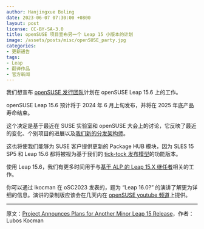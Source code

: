 ```yaml
---
author: Hanjingxue Boling
date: 2023-06-07 07:30:00 +0800
layout: post
license: CC-BY-SA-3.0
title: openSUSE 项目宣布另一个 Leap 15 小版本的计划
image: /assets/posts/misc/openSUSE_party.jpg
categories:
- 更新通告
tags:
- Leap
- 翻译作品
- 官方新闻
---
```


我们想宣布 [openSUSE 发行团队][release]计划在 openSUSE Leap 15.6 上的工作。

[release]: https://en.opensuse.org/openSUSE:Release_team

openSUSE Leap 15.6 预计将于 2024 年 6 月上旬发布，并将在 2025 年底产品寿命结束。

这个决定是基于最近在 SUSE 实验室和 openSUSE 大会上的讨论，它反映了最近的变化、个别项目的进展以及[我们新的分发架构师][architect]。

[architect]: https://lists.opensuse.org/archives/list/factory@lists.opensuse.org/thread/Y2UOB7TYMGL7TUTOWVELRN4VBRAVXPZI/

这也将使我们能够为 SUSE 客户提供更新的 Package HUB 模块，因为 SLES 15 SP5 和 Leap 15.6 都将被视为基于我们的 [tick-tock 发布模型][tick-tock]的功能版本。

[tick-tock]: https://en.wikipedia.org/wiki/Tick%E2%80%93tock_model

使用 Leap 15.6，我们有更多时间用于与[基于 ALP 的 Leap 15.X 继任者][alp]相关的工作。

[alp]: https://lists.opensuse.org/archives/list/factory@lists.opensuse.org/thread/NDFLLVILAIY5E5RFQ5FO4CCJR6LSL2LZ/

你可以通过 lkocman 在 oSC2023 发表的，题为 “Leap 16.0?” 的演讲了解更为详细的信息。演讲的录制版应该会在几天内在 [openSUSE youtube 频道][youtube]上提供。

[youtube]: https://www.youtube.com/@openSUSE

------

原文：[Project Announces Plans for Another Minor Leap 15 Release](https://news.opensuse.org/2023/06/06/leap-15.6-annoucement/)，作者：Lubos Kocman
